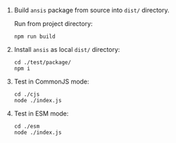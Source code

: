 1. Build `ansis` package from source into `dist/` directory.

    Run from project directory:
    ```
    npm run build
    ```

2. Install `ansis` as local `dist/` directory:

    ```
    cd ./test/package/
    npm i
    ```

3. Test in CommonJS mode:
    ```
    cd ./cjs
    node ./index.js
    ```

4. Test in ESM mode:
    ```
    cd ./esm
    node ./index.js
    ```